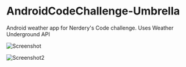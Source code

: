 # AndroidCodeChallenge-Umbrella
Android weather app for Nerdery's Code challenge. Uses Weather Underground API


![Screenshot](http://i.imgur.com/1H1sG2a.png)

![Screenshot2](http://i.imgur.com/QWJ574R.png)


